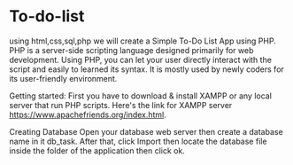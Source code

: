 # To-do-list
using html,css,sql,php
we will create a Simple To-Do List App using PHP. PHP is a server-side scripting language designed primarily for web development. Using PHP, you can let your user directly interact with the script and easily to learned its syntax. It is mostly used by newly coders for its user-friendly environment.

Getting started:
First you have to download & install XAMPP or any local server that run PHP scripts. Here's the link for XAMPP server https://www.apachefriends.org/index.html.

Creating Database
Open your database web server then create a database name in it db_task. After that, click Import then locate the database file inside the folder of the application then click ok.
